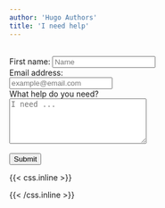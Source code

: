 ```yaml
---
author: 'Hugo Authors'
title: 'I need help'
---
```


<br>
<div class="form-help container mx-auto py-10">
  <form id='needForm' class='w-10/12 md:3w-3/4 lg:w-1/2 m-auto'>
  <label class="block text-m font-medium text-white-700" for="fname">First name:</label>
  <input class="inp block w-full rounded-md border py-2 dark:border-transparent dark:text-black pl-7 pr-12 mt-4 focus:border-indigo-500 focus:ring-indigo-500 sm:text-m" type="name" id="fname" name="fname" placeholder="Name"><br>
  <label for="email">Email address:</label><br>
  <input class="inp block w-full rounded-md border py-2 dark:border-transparent dark:text-black pl-7 pr-12 mt-4 focus:border-indigo-500 focus:ring-indigo-500 sm:text-m" type="email" id="email" name="email" placeholder="example@email.com"><br>
  <label for="text">What help do you need?</label><br>
  <textarea type="text" id="text" name="text" placeholder="I need ..." rows="5" cols="28" class="inp textarea__help block mt-4 pt-4 w-full rounded-md border dark:border-transparent pl-7 pr-12 dark:text-black focus:border-indigo-500 focus:ring-indigo-500 sm:text-m""></textarea><br><br>
  <div class='hidden border p-2 mb-3' id='sending-mess'></div>
  <input class='px-10 py-2 bg-red-600 text-white hover:bg-purple-500 ' style= 'cursor: pointer;' type="submit" value="Submit">
</form>
</div>

<!--more-->


{{< css.inline >}}

<style>
.emojify {
	font-family: Apple Color Emoji, Segoe UI Emoji, NotoColorEmoji, Segoe UI Symbol, Android Emoji, EmojiSymbols;
	font-size: 2rem;
	vertical-align: middle;
}


@media screen and (max-width:650px) {
  .nowrap {
    display: block;
    margin: 25px 0;
  }
}
</style>

{{< /css.inline >}}
